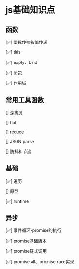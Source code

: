 # js基础知识点

## 函数

[✅] 函数传参按值传递

[✅] this

[✅] apply、bind

[✅] 闭包

[✅] 作用域

## 常用工具函数

[] 深拷贝

[] flat

[] reduce

[] JSON.parse

[] 防抖和节流

## 基础

[✅] 遍历

[] 原型

[✅] runtime

## 异步

[✅] 事件循环-promise的执行

[✅] promise基础版本

[✅] promise链式调用

[✅] promise.all、promise.race实现
